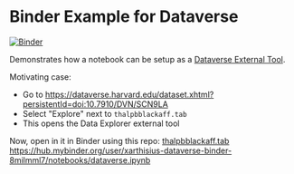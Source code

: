 # Binder Example for Dataverse

[![Binder](https://mybinder.org/badge_logo.svg)](https://mybinder.org/v2/gh/xarthisius/dataverse-binder/master)


Demonstrates how a notebook can be setup as a [Dataverse External Tool](http://guides.dataverse.org/en/latest/installation/external-tools.html).

Motivating case:
* Go to https://dataverse.harvard.edu/dataset.xhtml?persistentId=doi:10.7910/DVN/SCN9LA
* Select "Explore" next to `thalpbblackaff.tab`
* This opens the Data Explorer external tool

Now, open in it in Binder using this repo: [thalpbblackaff.tab](https://hub.mybinder.org/user/xarthisius-dataverse-binder-8milmml7/notebooks/dataverse.ipynb?fileId=2865473&siteUrl=https://dataverse.harvard.edu)
https://hub.mybinder.org/user/xarthisius-dataverse-binder-8milmml7/notebooks/dataverse.ipynb

